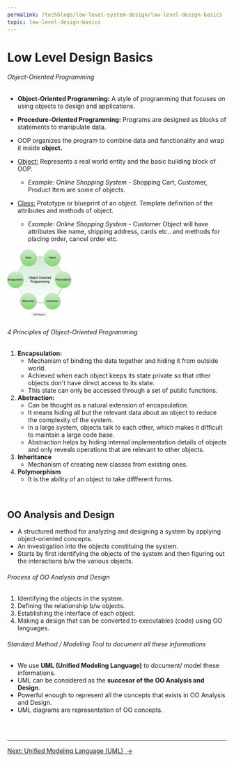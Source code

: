 ```yaml
---
permalink: /techblogs/low-level-system-design/low-level-design-basics
topic: low-level-design-basics
---
```




# Low Level Design Basics

###### Object-Oriented Programming

- **Object-Oriented Programming:** A style of programming that focuses on using objects to design and applications.
- **Procedure-Oriented Programming:**  Programs are designed as blocks of statements to manipulate data.
- OOP organizes the program to combine data and functionality and wrap it inside **object.**

- [Object:]() Represents a real world entity and the basic building block of OOP.
  - *Example: Online Shopping System* - Shopping Cart, Customer, Product Item are some of objects.
- [Class:]() Prototype or blueprint of an object. Template definition of the attributes and methods of object.
  - *Example: Online Shopping System* - Customer Object will have attributes like name, shipping address, cards etc.. and methods for placing order, cancel order etc.

<img src="assets/oop_basics.png" width="30%">

###### 4 Principles of Object-Oriented Programming

1. **Encapsulation:**
   - Mechanism of binding the data together and hiding it from outside world.
   - Achieved when each object keeps its state private so that other objects don't have direct access to its state.
   - This state can only be accessed through a set of public functions.
2. **Abstraction:**
   - Can be thought as a natural extension of encapsulation.
   - It means hiding all but the relevant data about an object to reduce the complexity of the system.
   - In a large system, objects talk to each other, which makes it difficult to maintain a large code base.
   - Abstraction helps by hiding internal implementation details of objects and only reveals operations that are relevant to other objects.
3. **Inheritance**
   - Mechanism of creating new classes from existing ones.
4. **Polymorphism**
   - It is the ability of an object to take diffferent forms.

<br>

## OO Analysis and Design

- A structured method for analyzing and designing a system by applying object-oriented concepts.
- An investigation into the objects constituing the system.
- Starts by first identifying the objects of the system and then figuring out the interactions b/w the various objects.

###### Process of OO Analysis and Design

1. Identifying the objects in the system.
2. Defining the relationship b/w objects.
3. Establishing the interface of each object.
4. Making a design that can be converted to executables (code) using OO languages.

###### Standard Method / Modeling Tool to document all these informations

- We use **UML (Unified Modeling Language)** to document/ model these informations.
- UML can be considered as the **succesor of the OO Analysis and Design**.
- Powerful enough to represent all the concepts that exists in OO Analysis and Design.
- UML diagrams are representation of OO concepts.

<br>

<br>

----

<a href="unified-modeling-language-uml" class="next-button">Next: Unified Modeling Language (UML)  &rarr;</a>







